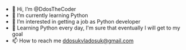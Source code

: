 - 👋 Hi, I’m @DdosTheCoder
- 🌱 I’m currently learning Python
- 👀 I’m interested in getting a job as Python developer
- 👀 Learning Python every day, I'm sure that eventually I will get to my goal
- 📫 How to reach me ddosukvladosuk@gmail.com
